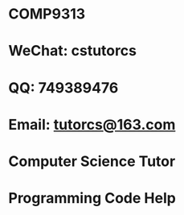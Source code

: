 # COMP9313

# WeChat: cstutorcs

# QQ: 749389476

# Email: tutorcs@163.com

# Computer Science Tutor

# Programming Code Help
